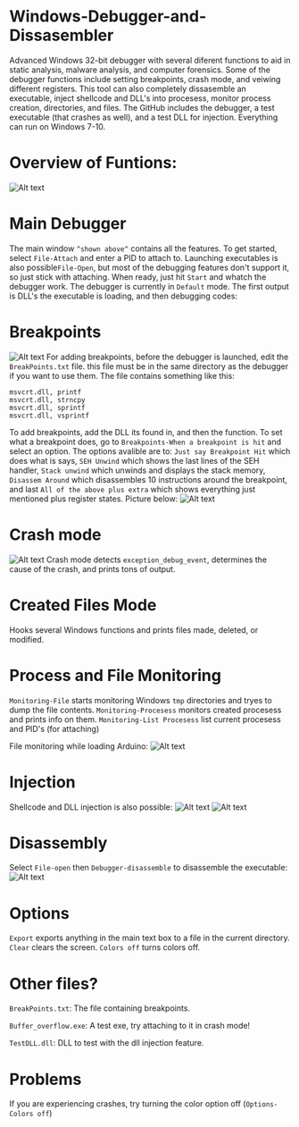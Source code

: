 # Windows-Debugger-and-Dissasembler
Advanced Windows 32-bit debugger with several diferent functions to aid in static analysis, malware analysis, and computer forensics. 
Some of the debugger functions include setting breakpoints, crash mode, and veiwing different registers. 
This tool can also completely dissasemble an executable, inject shellcode and DLL's into procesess, monitor process creation, directories, and files.
The GitHub includes the debugger, a test executable (that crashes as well), and a test DLL for injection. Everything can run on Windows 7-10.
# Overview of Funtions:

![Alt text](images/img1.PNG?raw=true "Screenshot")
# Main Debugger
The main window `^shown above^` contains all the features. To get started, select `File-Attach` and enter a PID to attach to.
Launching executables is also possible`File-Open`, but most of the debugging features don't support it, so just stick with attaching.
When ready, just hit `Start` and whatch the debugger work. The debugger is currently in `Default` mode. The first output is DLL's the executable is loading, and then debugging codes:

# Breakpoints
![Alt text](images/imgBreakPoints.PNG?raw=true "Screenshot")
For adding breakpoints, before the debugger is launched, edit the `BreakPoints.txt` file. this file must be in the same directory as the debugger if you want to use them.
The file contains something like this:

```
msvcrt.dll, printf
msvcrt.dll, strncpy
msvcrt.dll, sprintf
msvcrt.dll, vsprintf
```
To add breakpoints, add the DLL its found in, and then the function. To set what a breakpoint does, go to `Breakpoints-When a breakpoint is hit` and select an option.
The options avalible are to: `Just say Breakpoint Hit` which does what is says, `SEH Unwind` which shows the last lines of the SEH handler, `Stack unwind` which unwinds and displays the stack memory, `Disassem Around` which disassembles 10 instructions around the breakpoint, and last `All of the above plus extra` which shows everything just mentioned plus register states. Picture below:
![Alt text](images/imgBreakpoint2.PNG?raw=true "Screenshot")
# Crash mode
![Alt text](images/imgCrashmode.PNG?raw=true "Screenshot")
Crash mode detects `exception_debug_event`, determines the cause of the crash, and prints tons of output.
# Created Files Mode
Hooks several Windows functions and prints files made, deleted, or modified.
# Process and File Monitoring
`Monitoring-File` starts monitoring Windows `tmp` directories and tryes to dump the file contents. `Monitoring-Procesess` monitors created procesess and prints info on them. `Monitoring-List Procesess` list current procesess and PID's (for attaching)

File monitoring while loading Arduino:
![Alt text](images/imgFilemon.PNG?raw=true "Screenshot")
# Injection
Shellcode and DLL injection is also possible:
![Alt text](images/imgDllinjection.PNG?raw=true "Screenshot")
![Alt text](images/imgShellcode.PNG?raw=true "Screenshot")
# Disassembly
Select `File-open` then `Debugger-disassemble` to disassemble the executable:
![Alt text](images/img2.PNG?raw=true "Screenshot")
# Options
`Export` exports anything in the main text box to a file in the current directory. `Clear` clears the screen. `Colors off` turns colors off.
# Other files?
`BreakPoints.txt`: The file containing breakpoints.

`Buffer_overflow.exe`: A test exe, try attaching to it in crash mode!

`TestDLL.dll`: DLL to test with the dll injection feature.
# Problems
If you are experiencing crashes, try turning the color option off (`Options-Colors off`)
